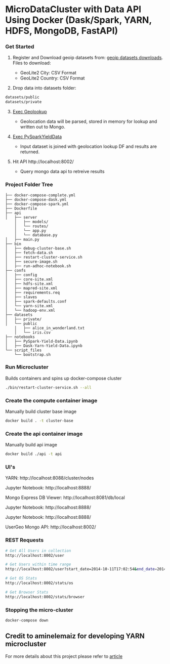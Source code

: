 # MicroDataCluster with Data API Using Docker (Dask/Spark, YARN, HDFS, MongoDB, FastAPI)

### Get Started
1. Register and Download geoip datasets from:
[geoip datasets downloads](https://www.maxmind.com/en/accounts/*/geoip/downloads). Files to download:
   - GeoLite2 City: CSV Format	
   - GeoLite2 Country: CSV Format	

2. Drop data into datasets folder:
```bash
datasets/public
datasets/private
```

3. [Exec Geolookup](https://github.com/seanglynn/micro-cluster-lab/blob/master/notebooks/GeoLookup.ipynb)
   - Geolocation data will be parsed, stored in memory for lookup and written out to Mongo.

4. [Exec PySparkYieldData](https://github.com/seanglynn/micro-cluster-lab/blob/master/notebooks/PySparkYieldData.ipynb)
   - Input dataset is joined with geolocation lookup DF and results are returned.

5. Hit API http://localhost:8002/
   - Query mongo data api to retreive results

### Project Folder Tree

```
├── docker-compose-complete.yml
├── docker-compose-dask.yml
├── docker-compose-spark.yml
├── Dockerfile
├── api
│   ├── server
    │   ├── models/
    │   └── routes/
    │   └── app.py
    │   └── database.py
│   ├── main.py
├── bin
│   ├── debug-cluster-base.sh
│   ├── fetch-data.sh
│   ├── restart-cluster-service.sh
│   ├── secure-image.sh
│   ├── run-adhoc-notebook.sh
├── confs
│   ├── config
│   ├── core-site.xml
│   ├── hdfs-site.xml
│   ├── mapred-site.xml
│   ├── requirements.req
│   ├── slaves
│   ├── spark-defaults.conf
│   └── yarn-site.xml
│   └── hadoop-env.xml
├── datasets
│   ├── private/
│   └── public
    │   ├── alice_in_wonderland.txt
    │   └── iris.csv
├── notebooks
│   ├── PySpark-Yield-Data.ipynb
│   ├── Dask-Yarn-Yield-Data.ipynb
└── script_files
    └── bootstrap.sh
```

### Run Microcluster
Builds containers and spins up docker-compose cluster
```bash
./bin/restart-cluster-service.sh --all
```

### Create the compute container image
Manually build cluster base image
```bash
docker build . -t cluster-base
```

### Create the api container image
Manually build api image
```bash
docker build ./api -t api
```

### UI's

YARN:
http://localhost:8088/cluster/nodes

Jupyter Notebook:
http://localhost:8888/

Mongo Express DB Viewer:
http://localhost:8081/db/local

Jupyter Notebook:
http://localhost:8888/

Jupyter Notebook:
http://localhost:8888/

UserGeo Mongo API:
http://localhost:8002/


### REST Requests

```bash
# Get All Users in collection
http://localhost:8002/user

# Get Users within time range
http://localhost:8002/user?start_date=2014-10-11T17:02:54&end_date=2014-10-12T17:02:55

# Get OS Stats
http://localhost:8002/stats/os

# Get Browser Stats
http://localhost:8002/stats/browser


```


### Stopping the micro-cluster

```bash
docker-compose down
```


## Credit to aminelemaiz for developing YARN microcluster

For more details about this project please refer to [article](https://lemaizi.com/blog/creating-your-own-micro-cluster-lab-using-docker-to-experiment-with-spark-dask-on-yarn/)
